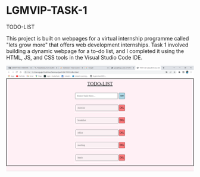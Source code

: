 # LGMVIP-TASK-1
TODO-LIST

This project is built on webpages for a virtual internship programme called "lets grow more" that offers web development internships.
Task 1 involved building a dynamic webpage for a to-do list, and I completed it using the HTML, JS, and CSS tools in the Visual Studio Code IDE.

![screenshot](https://github.com/Gujjerirohan2905/LGMVIP-TASK-1/blob/main/Screenshot%20(77).png)
